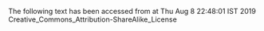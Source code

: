 The following text has been accessed from at Thu Aug 8 22:48:01 IST 2019
Creative_Commons_Attribution-ShareAlike_License
